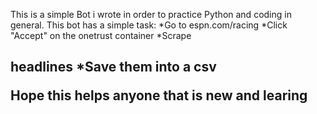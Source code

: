 This is a simple Bot i wrote in order to practice Python and coding in general.
This bot has a simple task:
  *Go to espn.com/racing
  *Click "Accept" on the onetrust container
  *Scrape <h2> headlines
  *Save them into a csv

Hope this helps anyone that is new and learing
